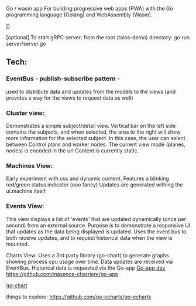 

Go / wasm app
For building progressive web apps (PWA) with the Go programming language (Golang) and WebAssembly (Wasm).

[]

[optional]
To start gRPC server:
from the root (talos-demo) directory:
go run server/server.go

## Tech:
### EventBus - publish-subscribe pattern - 
used to distribute data and updates from the models to the views (and provides a way for the views to request data as well)

### Cluster view:
Demonstrates a simple subject/detail view. Vertical bar on the left side contains the subjects, and when selected, the area to the right will show more information for the selected subject. In this case, the user can select between Control plans and worker nodes. The current view mode (planes, nodes) is encoded in the url
Content is currently static.

### Machines View:
Early experiment with css and dynamic content. Features a blinking red/green status indicator (ooo fancy) Updates are generated withing the ui.machine itself

### Events View:
This view displays a list of 'events' that are updated dynamically (once per second) from an external source. Purpose is to demonstrate a responsive UI that updates as the data being displayed is updated. Uses the event bus to both receive updates, and to request historical data when the view is mounted.

Charts View:
Uses a 3rd party library (go-chart) to generate graphs showing process cpu usage over time. Data updates are received via EventBus. Historical data is requested via the 
Go-app
[Go-app dev](https://go-app.dev)
https://github.com/maxence-charriere/go-app

[go-chart](https://github.com/wcharczuk/go-chart)

things to explore:
https://github.com/go-echarts/go-echarts
